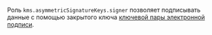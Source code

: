 Роль `kms.asymmetricSignatureKeys.signer` позволяет подписывать данные с помощью закрытого ключа [ключевой пары электронной подписи](../../../kms/concepts/asymmetric-signature-key.md).
